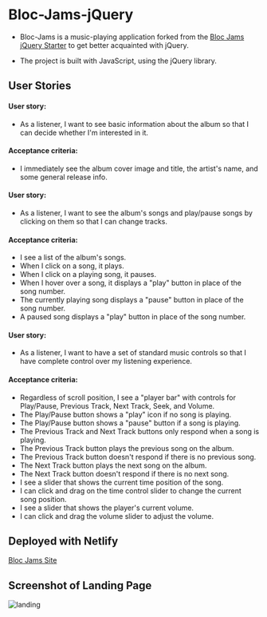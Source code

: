 # Bloc-Jams-jQuery
* Bloc-Jams is a music-playing application forked from the [Bloc Jams jQuery Starter](https://github.com/Bloc/bloc-jams-jquery-starter) to get better acquainted with jQuery.

* The project is built with JavaScript, using the jQuery library.

## User Stories

#### User story:
* As a listener, I want to see basic information about the album so that I can decide whether I'm interested in it.

#### Acceptance criteria:

* I immediately see the album cover image and title, the artist's name, and some general release info.

#### User story:
* As a listener, I want to see the album's songs and play/pause songs by clicking on them so that I can change tracks.

#### Acceptance criteria:

* I see a list of the album's songs.
* When I click on a song, it plays.
* When I click on a playing song, it pauses.
* When I hover over a song, it displays a "play" button in place of the song number.
* The currently playing song displays a "pause" button in place of the song number.
* A paused song displays a "play" button in place of the song number.

#### User story:
* As a listener, I want to have a set of standard music controls so that I have complete control over my listening experience.

#### Acceptance criteria:

* Regardless of scroll position, I see a "player bar" with controls for  Play/Pause, Previous Track, Next Track, Seek, and Volume.
* The Play/Pause button shows a "play" icon if no song is playing.
* The Play/Pause button shows a "pause" button if a song is playing.
* The Previous Track and Next Track buttons only respond when a song is playing.
* The Previous Track button plays the previous song on the album.
* The Previous Track button doesn't respond if there is no previous song.
* The Next Track button plays the next song on the album.
* The Next Track button doesn't respond if there is no next song.
* I see a slider that shows the current time position of the song.
* I can click and drag on the time control slider to change the current song position.
* I see a slider that shows the player's current volume.
* I can click and drag the volume slider to adjust the volume.

## Deployed with Netlify
[Bloc Jams Site](https://djhjams.netlify.com/)
## Screenshot of Landing Page
![landing](assets/images/blocjams.png)
